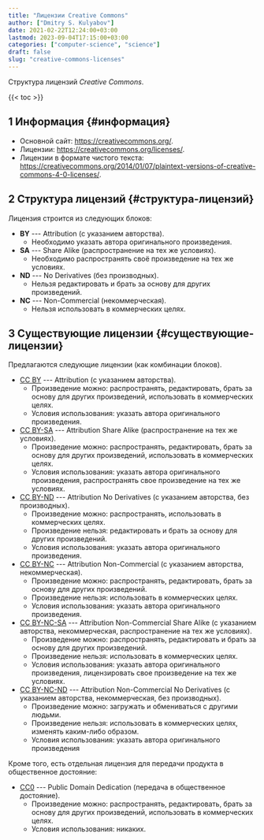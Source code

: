 ```yaml
---
title: "Лицензии Creative Commons"
author: ["Dmitry S. Kulyabov"]
date: 2021-02-22T12:24:00+03:00
lastmod: 2023-09-04T17:15:00+03:00
categories: ["computer-science", "science"]
draft: false
slug: "creative-commons-licenses"
---
```


Структура лицензий _Creative Commons_.

<!--more-->

{{< toc >}}


## <span class="section-num">1</span> Информация {#информация}

-   Основной сайт: <https://creativecommons.org/>.
-   Лицензии: <https://creativecommons.org/licenses/>.
-   Лицензии в формате чистого текста: <https://creativecommons.org/2014/01/07/plaintext-versions-of-creative-commons-4-0-licenses/>.


## <span class="section-num">2</span> Структура лицензий {#структура-лицензий}

Лицензия строится из следующих блоков:

-   **BY** --- Attribution (с указанием авторства).
    -   Необходимо указать автора оригинального произведения.
-   **SA** --- Share Alike (распространение на тех же условиях).
    -   Необходимо распространять своё произведение на тех же условиях.
-   **ND** --- No Derivatives (без производных).
    -   Нельзя редактировать и брать за основу для других произведений.
-   **NC** --- Non-Commercial (некоммерческая).
    -   Нельзя использовать в коммерческих целях.


## <span class="section-num">3</span> Существующие лицензии {#существующие-лицензии}

Предлагаются следующие лицензии (как комбинации блоков).

-   [CC BY](https://creativecommons.org/licenses/by/4.0/deed.ru) --- Attribution (с указанием авторства).
    -   Произведение можно: распространять, редактировать, брать за основу для других произведений, использовать в коммерческих целях.
    -   Условия использования: указать автора оригинального произведения.
-   [CC BY-SA](https://creativecommons.org/licenses/by-sa/4.0/deed.ru) --- Attribution Share Alike (распространение на тех же условиях).
    -   Произведение можно: распространять, редактировать, брать за основу для других произведений, использовать в коммерческих целях.
    -   Условия использования: указать автора оригинального произведения, распространять свое произведение на тех же условиях.
-   [CC BY-ND](https://creativecommons.org/licenses/by-nd/4.0/deed.ru) --- Attribution No Derivatives (с указанием авторства, без производных).
    -   Произведение можно: распространять, использовать в коммерческих целях.
    -   Произведение нельзя: редактировать и брать за основу для других произведений.
    -   Условия использования: указать автора оригинального произведения.
-   [CC BY-NC](https://creativecommons.org/licenses/by-nc/4.0/deed.ru) --- Attribution Non-Commercial (с указанием авторства, некоммерческая).
    -   Произведение можно: распространять, редактировать, брать за основу для других произведений.
    -   Произведение нельзя: использовать в коммерческих целях.
    -   Условия использования: указать автора оригинального произведения.
-   [CC BY-NC-SA](https://creativecommons.org/licenses/by-nc-sa/4.0/deed.ru) --- Attribution Non-Commercial Share Alike (с указанием авторства, некоммерческая, распространение на тех же условиях).
    -   Произведение можно: распространять, редактировать и брать за основу для других произведений.
    -   Произведение нельзя: использовать в коммерческих целях.
    -   Условия использования: указать автора оригинального произведения, лицензировать свое произведение на тех же условиях.
-   [CC BY-NC-ND](https://creativecommons.org/licenses/by-nc-nd/4.0/deed.ru) --- Attribution Non-Commercial No Derivatives (с указанием авторства, некоммерческая, без производных).
    -   Произведение можно: загружать и обмениваться с другими людьми.
    -   Произведение нельзя: использовать в коммерческих целях, изменять каким-либо образом.
    -   Условия использования: указать автора оригинального произведения

Кроме того, есть отдельная лицензия для передачи продукта в общественное достояние:

-   [CC0](https://creativecommons.org/publicdomain/zero/1.0/deed.ru) --- Public Domain Dedication (передача в общественное достояние).
    -   Произведение можно: распространять, редактировать, брать за основу для других произведений, использовать в коммерческих целях.
    -   Условия использования: никаких.

